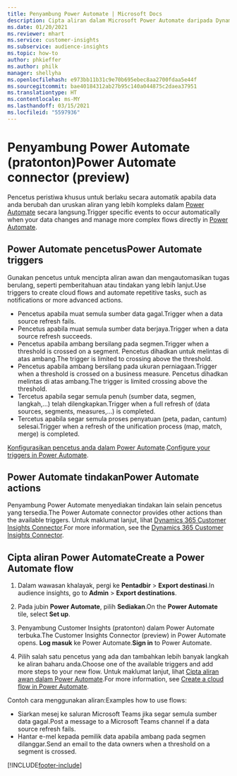 ```yaml
---
title: Penyambung Power Automate | Microsoft Docs
description: Cipta aliran dalam Microsoft Power Automate daripada Dynamics 365 Customer Insights.
ms.date: 01/20/2021
ms.reviewer: mhart
ms.service: customer-insights
ms.subservice: audience-insights
ms.topic: how-to
author: phkieffer
ms.author: philk
manager: shellyha
ms.openlocfilehash: e973bb11b31c9e70b695ebec8aa2700fdaa5e44f
ms.sourcegitcommit: bae40184312ab27b95c140a044875c2daea37951
ms.translationtype: HT
ms.contentlocale: ms-MY
ms.lasthandoff: 03/15/2021
ms.locfileid: "5597936"
---
```

# <a name="power-automate-connector-preview"></a><span data-ttu-id="167ac-103">Penyambung Power Automate (pratonton)</span><span class="sxs-lookup"><span data-stu-id="167ac-103">Power Automate connector (preview)</span></span>

<span data-ttu-id="167ac-104">Pencetus peristiwa khusus untuk berlaku secara automatik apabila data anda berubah dan uruskan aliran yang lebih kompleks dalam [Power Automate](https://flow.microsoft.com/) secara langsung.</span><span class="sxs-lookup"><span data-stu-id="167ac-104">Trigger specific events to occur automatically when your data changes and manage more complex flows directly in [Power Automate](https://flow.microsoft.com/).</span></span>

## <a name="power-automate-triggers"></a><span data-ttu-id="167ac-105">Power Automate pencetus</span><span class="sxs-lookup"><span data-stu-id="167ac-105">Power Automate triggers</span></span>

<span data-ttu-id="167ac-106">Gunakan pencetus untuk mencipta aliran awan dan mengautomasikan tugas berulang, seperti pemberitahuan atau tindakan yang lebih lanjut.</span><span class="sxs-lookup"><span data-stu-id="167ac-106">Use triggers to create cloud flows and automate repetitive tasks, such as notifications or more advanced actions.</span></span> 

- <span data-ttu-id="167ac-107">Pencetus apabila muat semula sumber data gagal.</span><span class="sxs-lookup"><span data-stu-id="167ac-107">Trigger when a data source refresh fails.</span></span> 
- <span data-ttu-id="167ac-108">Pencetus apabila muat semula sumber data berjaya.</span><span class="sxs-lookup"><span data-stu-id="167ac-108">Trigger when a data source refresh succeeds.</span></span>
- <span data-ttu-id="167ac-109">Pencetus apabila ambang bersilang pada segmen.</span><span class="sxs-lookup"><span data-stu-id="167ac-109">Trigger when a threshold is crossed on a segment.</span></span> <span data-ttu-id="167ac-110">Pencetus dihadkan untuk melintas di atas ambang.</span><span class="sxs-lookup"><span data-stu-id="167ac-110">The trigger is limited to crossing above the threshold.</span></span>
- <span data-ttu-id="167ac-111">Pencetus apabila ambang bersilang pada ukuran perniagaan.</span><span class="sxs-lookup"><span data-stu-id="167ac-111">Trigger when a threshold is crossed on a business measure.</span></span> <span data-ttu-id="167ac-112">Pencetus dihadkan melintas di atas ambang.</span><span class="sxs-lookup"><span data-stu-id="167ac-112">The trigger is limited crossing above the threshold.</span></span>
- <span data-ttu-id="167ac-113">Tercetus apabila segar semula penuh (sumber data, segmen, langkah,...) telah dilengkapkan.</span><span class="sxs-lookup"><span data-stu-id="167ac-113">Trigger when a full refresh of (data sources, segments, measures,...) is completed.</span></span>
- <span data-ttu-id="167ac-114">Tercetus apabila segar semula proses penyatuan (peta, padan, cantum) selesai.</span><span class="sxs-lookup"><span data-stu-id="167ac-114">Trigger when a refresh of the unification process (map, match, merge) is completed.</span></span>

<span data-ttu-id="167ac-115">[Konfigurasikan pencetus anda dalam Power Automate](https://flow.microsoft.com/connectors/shared_customerinsights/dynamics-365-customer-insights-connector/).</span><span class="sxs-lookup"><span data-stu-id="167ac-115">[Configure your triggers in Power Automate](https://flow.microsoft.com/connectors/shared_customerinsights/dynamics-365-customer-insights-connector/).</span></span>

## <a name="power-automate-actions"></a><span data-ttu-id="167ac-116">Power Automate tindakan</span><span class="sxs-lookup"><span data-stu-id="167ac-116">Power Automate actions</span></span>
<span data-ttu-id="167ac-117">Penyambung Power Automate menyediakan tindakan lain selain pencetus yang tersedia.</span><span class="sxs-lookup"><span data-stu-id="167ac-117">The Power Automate connector provides other actions than the available triggers.</span></span> <span data-ttu-id="167ac-118">Untuk maklumat lanjut, lihat [Dynamics 365 Customer Insights Connector](/connectors/customerinsights/).</span><span class="sxs-lookup"><span data-stu-id="167ac-118">For more information, see the [Dynamics 365 Customer Insights Connector](/connectors/customerinsights/).</span></span>

## <a name="create-a-power-automate-flow"></a><span data-ttu-id="167ac-119">Cipta aliran Power Automate</span><span class="sxs-lookup"><span data-stu-id="167ac-119">Create a Power Automate flow</span></span>

1. <span data-ttu-id="167ac-120">Dalam wawasan khalayak, pergi ke **Pentadbir** > **Export destinasi**.</span><span class="sxs-lookup"><span data-stu-id="167ac-120">In audience insights, go to **Admin** > **Export destinations**.</span></span>

1. <span data-ttu-id="167ac-121">Pada jubin **Power Automate**, pilih **Sediakan**.</span><span class="sxs-lookup"><span data-stu-id="167ac-121">On the **Power Automate** tile, select **Set up**.</span></span>

1. <span data-ttu-id="167ac-122">Penyambung Customer Insights (pratonton) dalam Power Automate terbuka.</span><span class="sxs-lookup"><span data-stu-id="167ac-122">The Customer Insights Connector (preview) in Power Automate opens.</span></span> <span data-ttu-id="167ac-123">**Log masuk** ke Power Automate.</span><span class="sxs-lookup"><span data-stu-id="167ac-123">**Sign in** to Power Automate.</span></span>

1. <span data-ttu-id="167ac-124">Pilih salah satu pencetus yang ada dan tambahkan lebih banyak langkah ke aliran baharu anda.</span><span class="sxs-lookup"><span data-stu-id="167ac-124">Choose one of the available triggers and add more steps to your new flow.</span></span> <span data-ttu-id="167ac-125">Untuk maklumat lanjut, lihat [Cipta aliran awan dalam Power Automate](/power-automate/get-started-logic-flow).</span><span class="sxs-lookup"><span data-stu-id="167ac-125">For more information, see [Create a cloud flow in Power Automate](/power-automate/get-started-logic-flow).</span></span>

<span data-ttu-id="167ac-126">Contoh cara menggunakan aliran:</span><span class="sxs-lookup"><span data-stu-id="167ac-126">Examples how to use flows:</span></span> 
- <span data-ttu-id="167ac-127">Siarkan mesej ke saluran Microsoft Teams jika segar semula sumber data gagal.</span><span class="sxs-lookup"><span data-stu-id="167ac-127">Post a message to a Microsoft Teams channel if a data source refresh fails.</span></span> 
- <span data-ttu-id="167ac-128">Hantar e-mel kepada pemilik data apabila ambang pada segmen dilanggar.</span><span class="sxs-lookup"><span data-stu-id="167ac-128">Send an email to the data owners when a threshold on a segment is crossed.</span></span>



[!INCLUDE[footer-include](../includes/footer-banner.md)]